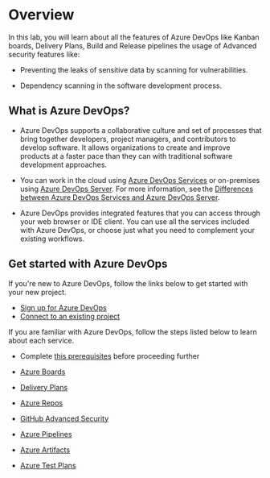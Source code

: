 # Overview

In this lab, you will learn about all the features of Azure DevOps like Kanban boards, Delivery Plans, Build and Release pipelines the usage of Advanced security features like:

- Preventing the leaks of sensitive data by scanning for vulnerabilities.

- Dependency scanning in the software development process.

## What is Azure DevOps?

- Azure DevOps supports a collaborative culture and set of processes that bring together developers, project managers, and contributors to develop software. It allows organizations to create and improve products at a faster pace than they can with traditional software development approaches.

-  You can work in the cloud using <a href="https://learn.microsoft.com/azure/devops/user-guide/services?view=azure-devops" target="_blank"><u> Azure DevOps Services</u></a> or on-premises using <a href="https://learn.microsoft.com/azure/devops/user-guide/services?view=azure-devops" target="_blank"><u> Azure DevOps Server</u></a>. For more information, see the <a href="https://learn.microsoft.com/azure/devops/user-guide/about-azure-devops-services-tfs?view=azure-devops" target="_blank"><u> Differences between Azure DevOps Services and Azure DevOps Server</u></a>.

-  Azure DevOps provides integrated features that you can access through your web browser or IDE client. You can use all the services included with Azure DevOps, or choose just what you need to complement your existing workflows.

## Get started with Azure DevOps

If you're new to Azure DevOps, follow the links below to get started with your new project.

- <a href="https://learn.microsoft.com/azure/devops/organizations/projects/connect-to-projects?toc=%2Fazure%2Fdevops%2Fget-started%2Ftoc.json&view=azure-devops" target="_blank"><u> Sign up for Azure DevOps </u></a>
- <a href="https://learn.microsoft.com/azure/devops/organizations/projects/connect-to-projects?toc=%2Fazure%2Fdevops%2Fget-started%2Ftoc.json&view=azure-devops" target="_blank"><u> Connect to an existing project </u></a>

If you are familiar with Azure DevOps, follow the steps listed below to learn about each service.

- Complete [this prerequisites](/services/e2e-demo.md) before proceeding further


- [Azure Boards](/services/boards.md)

- [Delivery Plans](/services/deliveryplans.md)

- [Azure Repos](/services/repos.md)

- [GitHub Advanced Security](../advancedsecurity/readme.md)

- [Azure Pipelines](/services/pipelines.md)

- [Azure Artifacts](/services/artifacts.md)

- [Azure Test Plans](/services/testplans.md)
